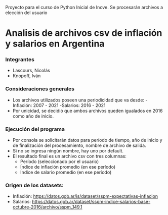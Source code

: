 Proyecto para el curso de Python Inicial de Inove. Se procesarán archivos a elección del usuario

# Analisis de archivos csv de inflación y salarios en Argentina
### Integrantes
 - Lascours,  Nicolás
 - Knopoff, Iván
 
### Consideraciones generales
- Los archivos utilizados poseen una periodicidad que va desde:
    -Inflación: 2007 - 2021
    -Salarios: 2016 - 2021
- Por unicidad, se decidió que ambos archivos queden igualados en 2016 como año de inicio.

### Ejecución del programa
- Por consola se solicitarán datos para período de tiempo, año de inicio y de finalización del procesamiento, nombre de archivo de salida.
- Si no se ingresa ningún nombre, hay uno por default.
- El resultado final es un archivo csv con tres columnas:
    - Período (seleccionado por el usuario)
    - Índice de inflación promedio (en ese período)
    - Índice de salario promedio (en ese período)

### Origen de los datasets:
- Inflación: https://datos.gob.ar/is/dataset/sspm-expectativas-inflacion
- Salarios: https://datos.gob.ar/dataset/sspm-indice-salarios-base-octubre-2016/archivo/sspm_149.1
